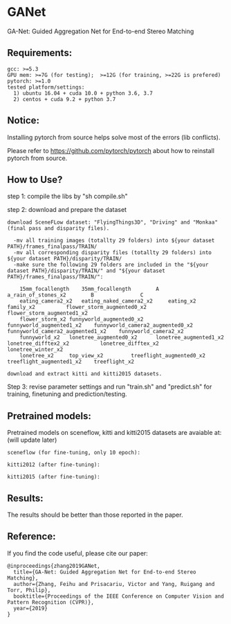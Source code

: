 # GANet

GA-Net: Guided Aggregation Net for End-to-end Stereo Matching

## Requirements:

    gcc: >=5.3
    GPU mem: >=7G (for testing);  >=12G (for training, >=22G is prefered)
    pytorch: >=1.0
    tested platform/settings:
      1) ubuntu 16.04 + cuda 10.0 + python 3.6, 3.7
      2) centos + cuda 9.2 + python 3.7

## Notice:

Installing pytorch from source helps solve most of the errors (lib conflicts).

Please refer to https://github.com/pytorch/pytorch about how to reinstall pytorch from source.

## How to Use?

step 1: compile the libs by "sh compile.sh"

step 2: download and prepare the dataset

    download SceneFLow dataset: "FlyingThings3D", "Driving" and "Monkaa" (final pass and disparity files).
  
      -mv all training images (totallty 29 folders) into ${your dataset PATH}/frames_finalpass/TRAIN/
      -mv all corresponding disparity files (totallty 29 folders) into ${your dataset PATH}/disparity/TRAIN/
      -make sure the following 29 folders are included in the "${your dataset PATH}/disparity/TRAIN/" and "${your dataset PATH}/frames_finalpass/TRAIN/":
        
        15mm_focallength	35mm_focallength		A			 a_rain_of_stones_x2		B				C
        eating_camera2_x2	eating_naked_camera2_x2		eating_x2		 family_x2			flower_storm_augmented0_x2	flower_storm_augmented1_x2
        flower_storm_x2	funnyworld_augmented0_x2	funnyworld_augmented1_x2	funnyworld_camera2_augmented0_x2	funnyworld_camera2_augmented1_x2	funnyworld_camera2_x2
        funnyworld_x2	lonetree_augmented0_x2		lonetree_augmented1_x2		lonetree_difftex2_x2		  lonetree_difftex_x2		lonetree_winter_x2
        lonetree_x2		top_view_x2			treeflight_augmented0_x2	treeflight_augmented1_x2  	treeflight_x2	
	
    download and extract kitti and kitti2015 datasets.
        
Step 3: revise parameter settings and run "train.sh" and "predict.sh" for training, finetuning and prediction/testing.


## Pretrained models:

Pretrained models on sceneflow, kitti and kitti2015 datasets are avaiable at: (will update later)

    sceneflow (for fine-tuning, only 10 epoch):
  
    kitti2012 (after fine-tuning):
    
    kitti2015 (after fine-tuning):

## Results:

The results should be better than those reported in the paper.

## Reference:

If you find the code useful, please cite our paper:

    @inproceedings{zhang2019GANet,
      title={GA-Net: Guided Aggregation Net for End-to-end Stereo Matching},
      author={Zhang, Feihu and Prisacariu, Victor and Yang, Ruigang and Torr, Philip},
      booktitle={Proceedings of the IEEE Conference on Computer Vision and Pattern Recognition (CVPR)},
      year={2019}
    }

